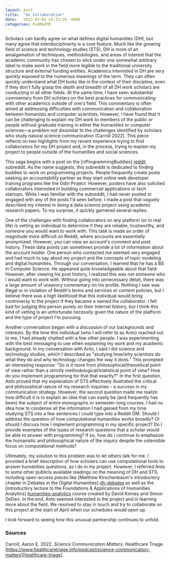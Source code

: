 ```yaml
---
layout: post
title:  "On Collaboration"
date:   2023-03-02 15:33:19 -0400
categories: PubMedTM
---
```

Scholars can hardly agree on what defines digital humanities (DH), but many agree that interdisciplinarity is a core feature. Much like the growing field of science and technology studies (STS), DH is more of an amalgamation of techniques, methodologies, and areas of interest that the academic community has chosen to stick under one somewhat arbitrary label to make work in the field more legible to the traditional university structure and external funding entities. Academics interested in DH are very quickly exposed to the numerous meanings of the term. They can often quickly understand what DH looks like in the context of their discipline, even if they don't fully grasp the depth and breadth of all DH work scholars are conducting in all other fields. At the same time, I have seen substantial commentary from DH scholars on the best practices for communicating with other academics outside of one's field. This commentary is often aimed at addressing difficulties with communication and collaboration between humanists and computer scientists. However, I have found that it can be challenging to explain my DH work to members of the public or people without graduate training in either the humanities or computer sciences—a problem not dissimilar to the challenges identified by scholars who study natural science communication (Carroll 2022). This piece reflects on two highlights from my recent experience trying to find collaborators for my DH project and, in the process, trying to explain my project to people outside of the humanities and social sciences.

This saga begins with a post on the [r/ProgrammingBuddies] [reddit] subreddit. As the name suggests, this subreddit is dedicated to finding buddies to work on programming projects. People frequently create posts seeking an accountability partner as they start online web developer training programs like the Odin Project. However, posters have also solicited collaborators interested in building commercial applications or tech startups. While I was familiar with the subreddit, I had never posted or engaged with any of the posts I'd seen before. I made a post that vaguely described my interest in doing a data science project using academic research papers. To my surprise, it quickly garnered several replies.

One of the challenges with finding collaborators on any platform (or in real life) is vetting an individual to determine if they are reliable, trustworthy, and someone you would want to work with. This task is made an order of magnitude more difficult on Reddit, where accounts are essentially anonymized. However, you can view an account's comment and post history. These data points can sometimes provide a lot of information about the account holder. One person who contacted me seemed very engaged and had much to say about my project and the concepts of topic modeling and digital humanities. Through our conversation, I learned that he has a BS in Computer Science. He appeared quite knowledgeable about that field. However, after viewing his post history, I realized this was not someone who I would want to work with. Without going into unnecessary detail, there was a large amount of unsavory commentary on his profile. Nothing I saw was illegal or in violation of Reddit's terms and services or content policies, but I believe there was a high likelihood that this individual would bring controversy to the project if they became a named the collaborator. I felt bad for judging this person purely on their Internet history, but I think this kind of vetting is an unfortunate necessity given the nature of the platform and the type of project I'm pursuing.

Another conversation began with a discussion of our backgrounds and interests. By the time this individual (who I will refer to as Anto) reached out to me, I had already chatted with a few other people. I was experimenting with the best messaging to use when explaining my work and my academic background. In my conversation with Anto, I said I did science and technology studies, which I described as "studying how/why scientists do what they do and why technology changes the way it does." This prompted an interesting response: "So is it more from philosophical/theoretical point of view rather than a strictly methodological/statistical point of view? How do you implement programming for that that exactly?" In the first question, Anto proved that my explanation of STS effectively illustrated the critical and philosophical nature of my research inquiries – a success in my communication strategy. However, the second question made me realize how difficult it is to explain an idea that can easily be (and frequently has been) the subject of entire monographs or semester-long courses. I had no idea how to condense all the information I had gained from my time studying STS into a few sentences I could type into a Reddit DM. Should I address the question of how computational humanities works broadly? Or should I discuss how I implement programming in my specific project? Do I provide examples of the types of research questions that a scholar would be able to answer with programming? If so, how do I continue to emphasize the humanistic and philosophical nature of the inquiry despite the ostensible focus on computational methods?

Ultimately, my solution to this problem was to let others talk for me. I provided a brief description of how scholars can use computational tools to answer humanities questions, as I do in my project. However, I referred Anto to some other publicly available readings on the meaning of DH and STS, including open-access pieces like [Matthew Kirschenbaum's introductory chapter in Debates in the Digital Humanities] [dh-debates] as well as the [introductory lecture to the Foundations & Applications of Humanities Analytics] [humanities-analytics] course created by David Kinney and Simon DeDeo. In the end, Anto seemed interested in the project and in learning more about the field. We resolved to stay in touch and try to collaborate on this project at the start of April when our schedules would open up.

I look forward to seeing how this unusual partnership continues to unfold.

### Sources

Carroll, Aaron E. 2022. _Science Communication Matters_. Healthcare Triage. [https://www.healthcaretriage.info/podcast/science-communication-matters][healthcare-triage].

<!--- Links in article -->

[reddit]: https://www.reddit.com/r/ProgrammingBuddies/

[dh-debates]: https://dhdebates.gc.cuny.edu/read/untitled-88c11800-9446-469b-a3be-3fdb36bfbd1e/section/fcd2121c-0507-441b-8a01-dc35b8baeec6#intro

[humanities-analytics]: https://www.complexityexplorer.org/courses/162-foundations-applications-of-humanities-analytics

[healthcare-triage]: https://www.healthcaretriage.info/podcast/science-communication-matters